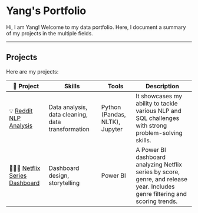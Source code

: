 # Yang's Portfolio

Hi, I am Yang! Welcome to my data portfolio. Here, I document a summary of my projects in the multiple fields.

---

## **Projects**
Here are my projects:

| 🚀 Project | Skills | Tools | Description |
|-----------|--------|-------|-------------|
| 💡 [Reddit NLP Analysis](https://github.com/Joeyy886/Portfolio/tree/main/reddit-nlp-analysis) | Data analysis, data cleaning, data transformation | Python (Pandas, NLTK), Jupyter | It showcases my ability to tackle various NLP and SQL challenges with strong problem-solving skills. |
| 👩🏻‍⚕️ [Netflix Series Dashboard](https://github.com/Joeyy886/Portfolio/tree/main/netflix_series_dashboard) | Dashboard design, storytelling | Power BI | A Power BI dashboard analyzing Netflix series by score, genre, and release year. Includes genre filtering and scoring trends. |